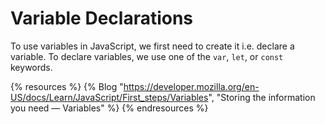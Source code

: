 # Variable Declarations

To use variables in JavaScript, we first need to create it i.e. declare a variable. To declare variables, we use one of the `var`, `let`, or `const` keywords.

{% resources %}
  {% Blog "https://developer.mozilla.org/en-US/docs/Learn/JavaScript/First_steps/Variables", "Storing the information you need — Variables" %}
{% endresources %}
